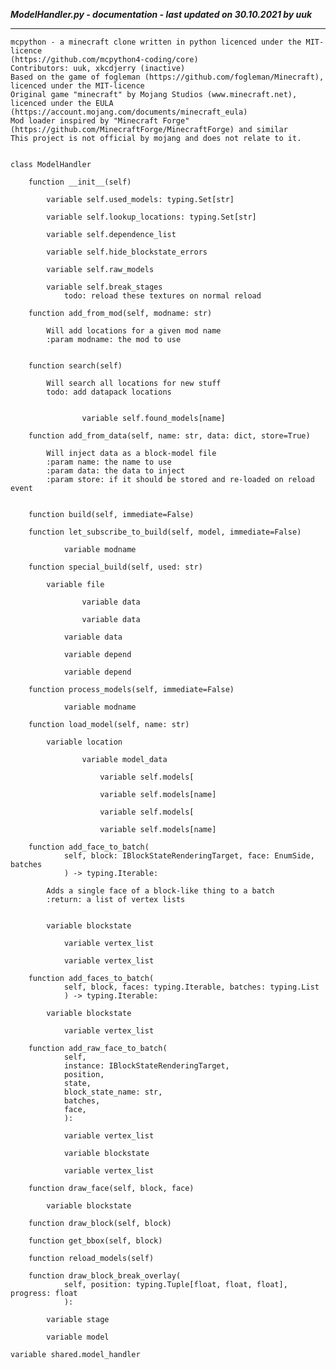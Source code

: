 ***ModelHandler.py - documentation - last updated on 30.10.2021 by uuk***
___

    mcpython - a minecraft clone written in python licenced under the MIT-licence 
    (https://github.com/mcpython4-coding/core)
    Contributors: uuk, xkcdjerry (inactive)
    Based on the game of fogleman (https://github.com/fogleman/Minecraft), licenced under the MIT-licence
    Original game "minecraft" by Mojang Studios (www.minecraft.net), licenced under the EULA
    (https://account.mojang.com/documents/minecraft_eula)
    Mod loader inspired by "Minecraft Forge" (https://github.com/MinecraftForge/MinecraftForge) and similar
    This project is not official by mojang and does not relate to it.


    class ModelHandler

        function __init__(self)

            variable self.used_models: typing.Set[str]

            variable self.lookup_locations: typing.Set[str]

            variable self.dependence_list

            variable self.hide_blockstate_errors

            variable self.raw_models

            variable self.break_stages
                todo: reload these textures on normal reload

        function add_from_mod(self, modname: str)
            
            Will add locations for a given mod name
            :param modname: the mod to use


        function search(self)
            
            Will search all locations for new stuff
            todo: add datapack locations


                    variable self.found_models[name]

        function add_from_data(self, name: str, data: dict, store=True)
            
            Will inject data as a block-model file
            :param name: the name to use
            :param data: the data to inject
            :param store: if it should be stored and re-loaded on reload event


        function build(self, immediate=False)

        function let_subscribe_to_build(self, model, immediate=False)

                variable modname

        function special_build(self, used: str)

            variable file

                    variable data

                    variable data

                variable data

                variable depend

                variable depend

        function process_models(self, immediate=False)

                variable modname

        function load_model(self, name: str)

            variable location

                    variable model_data

                        variable self.models[

                        variable self.models[name]

                        variable self.models[

                        variable self.models[name]

        function add_face_to_batch(
                self, block: IBlockStateRenderingTarget, face: EnumSide, batches
                ) -> typing.Iterable:
            
            Adds a single face of a block-like thing to a batch
            :return: a list of vertex lists


            variable blockstate

                variable vertex_list

                variable vertex_list

        function add_faces_to_batch(
                self, block, faces: typing.Iterable, batches: typing.List
                ) -> typing.Iterable:

            variable blockstate

                variable vertex_list

        function add_raw_face_to_batch(
                self,
                instance: IBlockStateRenderingTarget,
                position,
                state,
                block_state_name: str,
                batches,
                face,
                ):

                variable vertex_list

                variable blockstate

                variable vertex_list

        function draw_face(self, block, face)

            variable blockstate

        function draw_block(self, block)

        function get_bbox(self, block)

        function reload_models(self)

        function draw_block_break_overlay(
                self, position: typing.Tuple[float, float, float], progress: float
                ):

            variable stage

            variable model

    variable shared.model_handler